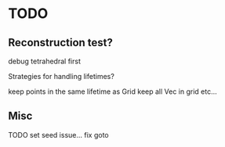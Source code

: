 # TODO

## Reconstruction test?

debug tetrahedral first

Strategies for handling lifetimes?

keep points in the same lifetime as Grid
keep all Vec<Verticies> in grid etc...

## Misc

TODO set seed issue...
fix goto